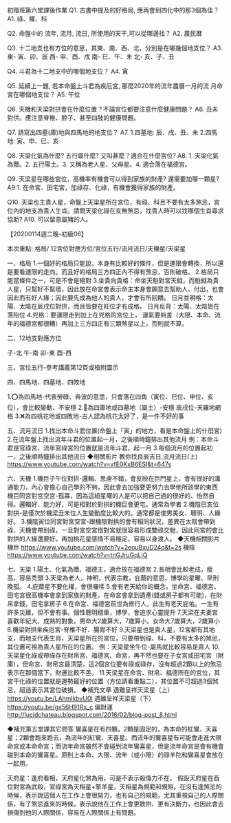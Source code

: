 初階班第六堂課後作業
Q1. 古書中提及的好格局, 應再會到四化中的那3個為佳？
A1. 祿、權、科

Q2. 命盤中的 流年, 流月, 流日, 所使用的天干,可以從哪邊找？
A2. 農民曆



Q3. 十二地支也有方位的意思，其東、南、西、北，分別是在哪幾個地支位？
A3. 東- 寅、卯、辰
       西- 申、酉、戌
       南- 巳、午、未
       北- 亥、子、丑
       
Q4. 斗君為十二地支中的哪個地支位？
A4. 寅

Q5. 延續上一題, 若本命盤上斗君為疾厄宮, 那麼2020年的流年農曆一月的流    月命宮在哪個地支位？
A5. 午位

Q6. 天機和天梁對拱會在什麼位置？不論宮位都要注意什麼健康問題？
A6. 丑未對供。應注意脊椎、脖子、甚至四肢的健康問題。

Q7. 請寫出四墓(庫)地與四馬地的地支位？ 
A7. 1.四墓地: 辰、戌、丑、未
      2.四馬地: 寅、申、巳、亥

Q8. 天梁化氣為什麼? 五行屬什麼? 又叫甚麼？適合在什麼宮位?
A8. 1. 天梁化氣為蔭。2. 五行陽土。3. 又稱為老人星、父母星。4. 適合落在福德宮。

Q9. 天梁星在哪些宮位，高機率有機會可以得到家族的財產? 還需要加哪一顆星?
A9:1. 在命宮、田宅宮，加祿存、化祿，有機會獲得家族的財產。
      

Q10. 天梁也主貴人星，命盤上天梁星所在宮位，有祿、科且不要有太多煞忌，宮位內的地支為貴人生肖。請問天梁化祿在亥無煞忌，找貴人時可以找哪個生肖尋求協助?
A10. 可以留意屬豬的人。





【20200114週二晚-初級06】

本次重點: 格局/ 12宮位對應方位/宮位五行/流月流日/天機星/天梁星

一、格局
1.一個好的格局只能說，本身有比較好的條件，但是運限會轉換，所以還是要看運限的走向。而且好的格局三方四正內不得有煞忌，否則破格。
2.格局只能當條件之一，可是不會是絕對
3.坐貴向貴格：命坐天魁對宮天鉞，而魁鉞為貴人星，只幫好不幫壞，因此放在命宮會表示命主本身會願意去幫助人、付出，也會因此而有好人緣；因此要先成為他人的貴人，才會有所回饋。
日月並明格：太陽、太陰在辰戌位對拱，而且皆要在旺位才有成格。
日月反背：太陽、太陰皆在落陷位
4.兇格：要運限走到加上在兇格的宮位上，
運氣要夠差（大限、本命、流年的福德宮都很糟）再加上三方四正有三顆煞星以上，否則就不算。

二、12地支對應方位

子-北
午-南
卯-東
酉-西

三、宮位五行-參考講義第12頁或檢附圖示

四、四馬地、四墓地、四敗地

1.⭕️為四馬地-代表勞碌、奔波的意思，只會落在四角（寅位、巳位、申位、亥位），會比較變動、不安穩
2.🛑為四庫地或四墓地（屬土）-安穩
辰戌位-天羅地網格
3.❌為四桃花地或四敗地-古人認為桃花太好了，是一件不好的事

五、流月流日
1.找出本命斗君位置(命盤上「寅」的地方，看是本命盤上的什麼宮)
2.在流年盤上找出流年斗君的位置起一月，之後順時鐘排出其他流月
例：本命斗君是官祿宮，流年官祿宮的位置就是流年斗君，起一月
3.每個流月的位置起初一，之後順時鐘排出其他流日
◆相關影片
教你找良辰吉日,流月流日(上)
https://www.youtube.com/watch?v=vfE0KxB6ESI&t=647s

六、天機
1.機巨子午位對拱-邏輯、思慮不錯，會反映在巨門星上，會有很好的溝通能力，內心會擔心自己學的不夠，因此會去加強要更努力去學他所該學的東西
機巨同宮對宮空宮-孤寡，因為這組星曜的人是可以把自己過的很好的、怡然自得。邏輯好、能力好，可是相對於對拱的機巨會更宅。通常為學者
2.機陰巳亥位對拱-是僅次於機梁丑未位人生變動度比較大的。通常都是俊男美女、聰明、人緣好。
3.機陰寅位同宮對宮空宮-跟機陰對拱的會有相同狀況，差異在太陰會帶到祿、天機會帶到祿，一旦對宮空宮借對宮就很容易形成雙祿交馳，因此同宮的會比對拱的人緣還要好。再加桃花星感情不易穩定，容易以身渡人。
◆天機相關影片
機巨
https://www.youtube.com/watch?v=2eouBxuD24o&t=2s
機陰
https://www.youtube.com/watch?v=tnGJruGqLjQ

七、天梁
1.陽土、化氣為蔭、福德主，適合放在福德宮
2.長相會比較老成，瘦高，容易禿頭
3.天梁為老人，神明，代表宗教，庇蔭的意思、博學的星曜、早刑晚孤。
4.庇蔭星不要化權，會很囉嗦
5.會有老天給你的概念，坐命宮、福德宮、田宅宮很高機率會拿到家族的財產，在命宮會拿到遺產(錢或房子都有可能)，在財帛拿錢，田宅拿房子
6.在命宮、福德宮前世為修行人，此生有老天庇佑。一生有許多災難，但不會有事。個性聰明穩重，博學，會追求心靈提升
7.天梁在夫妻宮喜歡年紀大、成熟的對象。男命大2歲算大，7歲算小。女命大7歲算大，2歲算小
8.機梁對拱坐疾厄宮-脊椎不好、腸胃不好
9.天梁星也是貴人星，12宮都有其地支，而地支代表生肖，天梁星所在的宮位，只要帶到祿、科，不要有太多的煞忌，其位置可視為貴人星所在的位置。
例：天梁星坐午位-屬馬就比較容易是貴人
10.天梁星化祿或帶祿存在財帛宮、福德宮、命宮，再不然也要在子女宮或田宅宮（財庫），但命宮、財帛宮最清楚，這2個宮位要有祿或祿存，沒有超過2顆以上的煞忌表示在那個當下，財運比較不差。
11.天梁星在命宮、財帛、福德所在的宮位，其宮干化祿的位置就是運勢最好的位置（方位請看重點二），其位置不可超過3個煞忌，超過表示其宮位破損。
◆補充文章
遇難呈祥天梁星（上）
https://youtu.be/LAhmlkbvU0I
遇難呈祥天梁星（下）
https://youtu.be/gx56H91Rx_c
偏財運
http://lucidchateau.blogspot.com/2016/02/blog-post_8.html

◆補充第五堂課其它問答
鸞喜星在有四顆，2顆是固定的，為本命的紅鸞、天喜星；2顆會跑來跑去，為流年的紅鸞、天喜星。而流年的鸞喜星有可能會走進大限命宮或本命命宮；而流年命宮雖然不會碰到流年鸞喜星，但是流年命宮是會有機會碰到本命的鸞喜星。原則上本命、大限、流年（或小限）的祿羊陀和鸞喜星會放在一起用。

天府星：逢府看相，天府星化煞為用，可是不表示殺傷力不在。
假設天府星在酉位對宮為武殺，官祿宮為天相星+擎羊星，天相星為規範和規矩。在沒有逢煞忌的時候，表示說這個人在工作上會很努力，也有自己的規範，尤其重視自己的人際關係，有了煞忌進來的時候，表示說他在工作上會更敢拚、更有決斷力，也因此會去損傷到他的人際關係，容易在人際關係上有問題。


